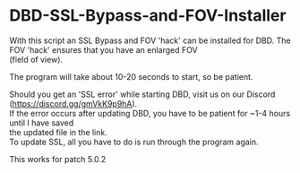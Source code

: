 # DBD-SSL-Bypass-and-FOV-Installer
With this script an SSL Bypass and FOV 'hack' can be installed for DBD.
The FOV 'hack' ensures that you have an enlarged FOV  
(field of view).

The program will take about 10-20 seconds to start, so be patient.

Should you get an 'SSL error' while starting DBD, visit us on our Discord (https://discord.gg/gmVkK9p9hA).  
If the error occurs after updating DBD, you have to be patient for ~1-4 hours until I have saved  
the updated file in the link.  
To update SSL, all you have to do is run through the program again.

This works for patch 5.0.2
